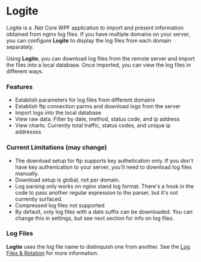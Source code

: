# Logite
Logite is a .Net Core WPF application to import and present information obtained
from nginx log files. If you have multiple domains on your server, you can
configure **Logite** to display the log files from each domain separately.

Using **Logite**, you can download log files from the remote server and import 
the files into a local database. Once imported, you can view the log files in different ways.

### Features
- Establish parameters for log files from different domains
- Establish ftp connection parms and download logs from the server
- Import logs into the local database
- View raw data. Filter by date, method, status code, and ip address
- View charts. Currently total traffic, status codes, and unique ip addresses

### Current Limitations (may change)
- The download setup for ftp supports key authetication only. If you don't have key authenication to your server, you'll need to download log files manually.
- Download setup is global, not per domain.
- Log parsing only works on nginx stand log format. There's a hook in the code to pass another regular expression to the parser, but it's not currently surfaced.
- Compressed log files not supported
- By default, only log files with a date suffix can be downloaded. You can change this in settings, but see next section for info on log files.

### Log Files
**Logite** uses the log file name to distinquish one from another. 
See the [Log Files & Rotation](/LOGFILES.md) for more information.
